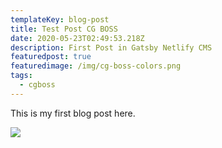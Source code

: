 ```yaml
---
templateKey: blog-post
title: Test Post CG BOSS
date: 2020-05-23T02:49:53.218Z
description: First Post in Gatsby Netlify CMS
featuredpost: true
featuredimage: /img/cg-boss-colors.png
tags:
  - cgboss
---
```

This is my first blog post here.

![](/img/cg-boss-colors.png)